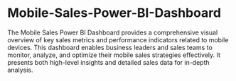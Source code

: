 # Mobile-Sales-Power-BI-Dashboard

The Mobile Sales Power BI Dashboard provides a comprehensive visual overview of key sales metrics and performance indicators related to mobile devices. This dashboard enables business leaders and sales teams to monitor, analyze, and optimize their mobile sales strategies effectively. It presents both high-level insights and detailed sales data for in-depth analysis.
